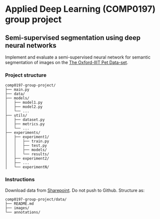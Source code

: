 # Applied Deep Learning (COMP0197) group project

## Semi-supervised segmentation using deep neural networks

Implement and evaluate a semi-supervised neural network for semantic segmentation of images on the [The Oxford-IIIT Pet Data-set](https://link-url-here.org).

### Project structure

```
comp0197-group-project/
├── main.py
├── data/
├── models/
│   ├── model1.py
│   ├── model2.py
│   └── ...
├── utils/
│   ├── dataset.py
│   ├── metrics.py
│   └── ...
├── experiments/
│   ├── experiment1/
│   │   ├── train.py
│   │   ├── test.py
│   │   ├── models/
│   │   └── results/
│   ├── experiment2/
│   ├── ...
│   └── experimentN/
```

### Instructions

Download data from [Sharepoint](https://liveuclac-my.sharepoint.com/personal/ucabtc6_ucl_ac_uk/_layouts/15/onedrive.aspx?id=%2Fpersonal%2Fucabtc6%5Fucl%5Fac%5Fuk%2FDocuments%2FApplied%20Deep%20Learning%2FDataset&ga=1). Do not push to Github. Structure as:

```
comp0197-group-project/data/
├── README.md
├── images/
└── annotations/
```
